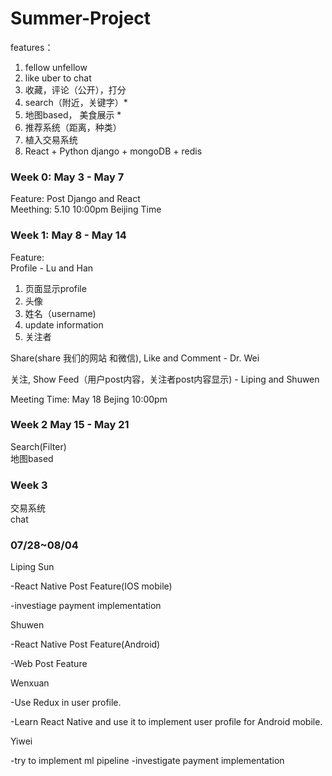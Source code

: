 # Summer-Project 
features：
1. fellow unfellow  
2. like uber to chat 
3. 收藏，评论（公开），打分  
4. search（附近，关键字）*
5. 地图based， 美食展示 *
6. 推荐系统（距离，种类）
7. 植入交易系统 
8. React + Python django + mongoDB + redis 


### Week 0: May 3 - May 7 
Feature: Post Django and React  
Meething: 5.10 10:00pm Beijing Time

### Week 1: May 8 - May 14 
Feature:  
Profile - Lu and Han 
1. 页面显示profile   
2. 头像   
3. 姓名（username)    
4. update information   
5. 关注者  

Share(share 我们的网站 和微信), Like and Comment - Dr. Wei

关注, Show Feed（用户post内容，关注者post内容显示) - Liping and Shuwen 

Meeting Time:
May 18 Bejing 10:00pm

### Week 2 May 15 - May 21
Search(Filter)  
地图based  

### Week 3
交易系统  
chat  


### 07/28~08/04

Liping Sun

-React Native Post Feature(IOS mobile)

-investiage payment implementation


Shuwen

-React Native Post Feature(Android)

-Web Post Feature


Wenxuan

-Use Redux in user profile.

-Learn React Native and use it to implement user profile for Android mobile.

Yiwei

-try to implement ml pipeline
-investigate payment implementation
